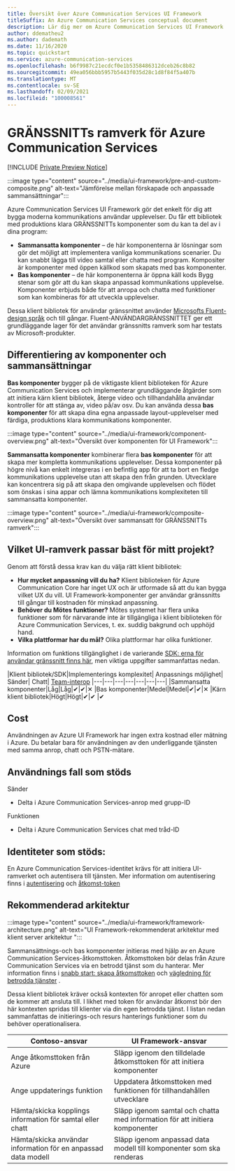 ```yaml
---
title: Översikt över Azure Communication Services UI Framework
titleSuffix: An Azure Communication Services conceptual document
description: Lär dig mer om Azure Communication Services UI Framework
author: ddematheu2
ms.author: dademath
ms.date: 11/16/2020
ms.topic: quickstart
ms.service: azure-communication-services
ms.openlocfilehash: b6f9987c21ecdcf0e1b5358486312dceb26c8b82
ms.sourcegitcommit: 49ea056bbb5957b5443f035d28c1d8f84f5a407b
ms.translationtype: MT
ms.contentlocale: sv-SE
ms.lasthandoff: 02/09/2021
ms.locfileid: "100008561"
---
```

# <a name="azure-communication-services-ui-framework"></a>GRÄNSSNITTs ramverk för Azure Communication Services

[!INCLUDE [Private Preview Notice](../../includes/private-preview-include.md)]

:::image type="content" source="../media/ui-framework/pre-and-custom-composite.png" alt-text="Jämförelse mellan förskapade och anpassade sammansättningar":::

Azure Communication Services UI Framework gör det enkelt för dig att bygga moderna kommunikations användar upplevelser. Du får ett bibliotek med produktions klara GRÄNSSNITTs komponenter som du kan ta del av i dina program:

- **Sammansatta komponenter** – de här komponenterna är lösningar som gör det möjligt att implementera vanliga kommunikations scenarier. Du kan snabbt lägga till video samtal eller chatta med program. Kompositer är komponenter med öppen källkod som skapats med bas komponenter.
- **Bas komponenter** – de här komponenterna är öppna käll kods Bygg stenar som gör att du kan skapa anpassad kommunikations upplevelse. Komponenter erbjuds både för att anropa och chatta med funktioner som kan kombineras för att utveckla upplevelser. 

Dessa klient bibliotek för användar gränssnittet använder [Microsofts Fluent-design språk](https://developer.microsoft.com/fluentui/) och till gångar. Fluent-ANVÄNDARGRÄNSSNITTET ger ett grundläggande lager för det användar gränssnitts ramverk som har testats av Microsoft-produkter.

## <a name="differentiating-components-and-composites"></a>**Differentiering av komponenter och sammansättningar**

**Bas komponenter** bygger på de viktigaste klient biblioteken för Azure Communication Services och implementerar grundläggande åtgärder som att initiera kärn klient bibliotek, återge video och tillhandahålla användar kontroller för att stänga av, video på/av osv. Du kan använda dessa **bas komponenter** för att skapa dina egna anpassade layout-upplevelser med färdiga, produktions klara kommunikations komponenter.

:::image type="content" source="../media/ui-framework/component-overview.png" alt-text="Översikt över komponenten för UI Framework":::

**Sammansatta komponenter** kombinerar flera **bas komponenter** för att skapa mer kompletta kommunikations upplevelser. Dessa komponenter på högre nivå kan enkelt integreras i en befintlig app för att ta bort en fledge kommunikations upplevelse utan att skapa den från grunden. Utvecklare kan koncentrera sig på att skapa den omgivande upplevelsen och flödet som önskas i sina appar och lämna kommunikations komplexiteten till sammansatta komponenter.

:::image type="content" source="../media/ui-framework/composite-overview.png" alt-text="Översikt över sammansatt för GRÄNSSNITTs ramverk":::

## <a name="what-ui-framework-is-best-for-my-project"></a>Vilket UI-ramverk passar bäst för mitt projekt?

Genom att förstå dessa krav kan du välja rätt klient bibliotek:

- **Hur mycket anpassning vill du ha?** Klient biblioteken för Azure Communication Core har inget UX och är utformade så att du kan bygga vilket UX du vill. UI Framework-komponenter ger användar gränssnitts till gångar till kostnaden för minskad anpassning.
- **Behöver du Mötes funktioner?** Mötes systemet har flera unika funktioner som för närvarande inte är tillgängliga i klient biblioteken för Azure Communication Services, t. ex. suddig bakgrund och upphöjd hand.
- **Vilka plattformar har du mål?** Olika plattformar har olika funktioner.

Information om funktions tillgänglighet i de varierande [SDK: erna för användar gränssnitt finns här](ui-sdk-features.md), men viktiga uppgifter sammanfattas nedan.

|Klient bibliotek/SDK|Implementerings komplexitet|    Anpassnings möjlighet|  Sänder| Chatt| [Team-interop](./../teams-interop.md)
|---|---|---|---|---|---|---|
|Sammansatta komponenter|Låg|Låg|✔|✔|✕
|Bas komponenter|Medel|Medel|✔|✔|✕
|Kärn klient bibliotek|Högt|Högt|✔|✔ |✔

## <a name="cost"></a>Cost

Användningen av Azure UI Framework har ingen extra kostnad eller mätning i Azure. Du betalar bara för användningen av den underliggande tjänsten med samma anrop, chatt och PSTN-mätare.

## <a name="supported-use-cases"></a>Användnings fall som stöds

Sänder

- Delta i Azure Communication Services-anrop med grupp-ID

Funktionen

- Delta i Azure Communication Services chat med tråd-ID

## <a name="supported-identities"></a>Identiteter som stöds:

En Azure Communication Services-identitet krävs för att initiera UI-ramverket och autentisera till tjänsten. Mer information om autentisering finns i [autentisering](../authentication.md) och [åtkomst-token](../../quickstarts/access-tokens.md)


## <a name="recommended-architecture"></a>Rekommenderad arkitektur 

:::image type="content" source="../media/ui-framework/framework-architecture.png" alt-text="UI Framework-rekommenderat arkitektur med klient server arkitektur ":::

Sammansättnings-och bas komponenter initieras med hjälp av en Azure Communication Services-åtkomsttoken. Åtkomsttoken bör delas från Azure Communication Services via en betrodd tjänst som du hanterar. Mer information finns i [snabb start: skapa åtkomsttoken](../../quickstarts/access-tokens.md) och [vägledning för betrodda tjänster](../../tutorials/trusted-service-tutorial.md) .

Dessa klient bibliotek kräver också kontexten för anropet eller chatten som de kommer att ansluta till. I likhet med token för användar åtkomst bör den här kontexten spridas till klienter via din egen betrodda tjänst. I listan nedan sammanfattas de initierings-och resurs hanterings funktioner som du behöver operationalisera.

| Contoso-ansvar                                 | UI Framework-ansvar                         |
|----------------------------------------------------------|-----------------------------------------------------------------|
| Ange åtkomsttoken från Azure                    | Släpp igenom den tilldelade åtkomsttoken för att initiera komponenter        |
| Ange uppdaterings funktion                                 | Uppdatera åtkomsttoken med funktionen för tillhandahållen utvecklare          |
| Hämta/skicka kopplings information för samtal eller chatt          | Släpp igenom samtal och chatta med information för att initiera komponenter |
| Hämta/skicka användar information för en anpassad data modell | Släpp igenom anpassad data modell till komponenter som ska renderas          |
